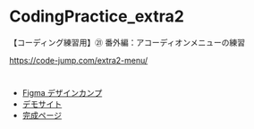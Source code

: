 # CodingPractice_extra2
【コーディング練習用】㉑ 番外編：アコーディオンメニューの練習

https://code-jump.com/extra2-menu/

# 
- [Figma デザインカンプ](https://www.figma.com/design/NArEcAEHqKSpNyMhwPpVpR/21_CodingPractice_extra2?m=auto&t=dPvvaZStlZlVrlnN-6)
- [デモサイト](https://code-jump.com/demo/html/extra2/)
- [完成ページ](https://makowithyou.github.io/CodingPractice_extra2/)

